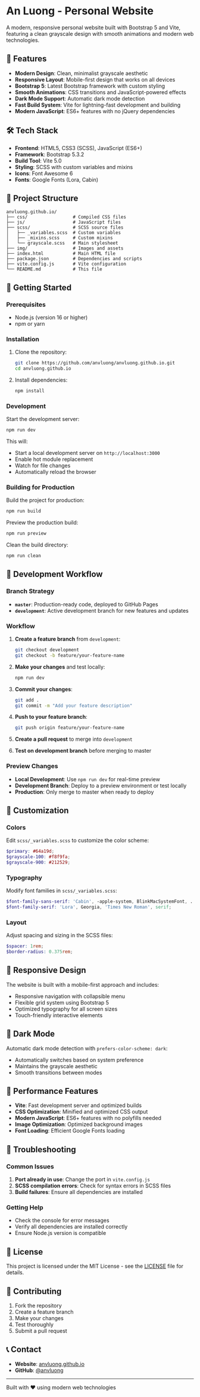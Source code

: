 # An Luong - Personal Website

A modern, responsive personal website built with Bootstrap 5 and Vite, featuring a clean grayscale design with smooth animations and modern web technologies.

## 🚀 Features

- **Modern Design**: Clean, minimalist grayscale aesthetic
- **Responsive Layout**: Mobile-first design that works on all devices
- **Bootstrap 5**: Latest Bootstrap framework with custom styling
- **Smooth Animations**: CSS transitions and JavaScript-powered effects
- **Dark Mode Support**: Automatic dark mode detection
- **Fast Build System**: Vite for lightning-fast development and building
- **Modern JavaScript**: ES6+ features with no jQuery dependencies

## 🛠️ Tech Stack

- **Frontend**: HTML5, CSS3 (SCSS), JavaScript (ES6+)
- **Framework**: Bootstrap 5.3.2
- **Build Tool**: Vite 5.0
- **Styling**: SCSS with custom variables and mixins
- **Icons**: Font Awesome 6
- **Fonts**: Google Fonts (Lora, Cabin)

## 📁 Project Structure

```
anvluong.github.io/
├── css/                 # Compiled CSS files
├── js/                  # JavaScript files
├── scss/                # SCSS source files
│   ├── _variables.scss  # Custom variables
│   ├── _mixins.scss     # Custom mixins
│   └── grayscale.scss   # Main stylesheet
├── img/                 # Images and assets
├── index.html           # Main HTML file
├── package.json         # Dependencies and scripts
├── vite.config.js       # Vite configuration
└── README.md            # This file
```

## 🚀 Getting Started

### Prerequisites

- Node.js (version 16 or higher)
- npm or yarn

### Installation

1. Clone the repository:
   ```bash
   git clone https://github.com/anvluong/anvluong.github.io.git
   cd anvluong.github.io
   ```

2. Install dependencies:
   ```bash
   npm install
   ```

### Development

Start the development server:
```bash
npm run dev
```

This will:
- Start a local development server on `http://localhost:3000`
- Enable hot module replacement
- Watch for file changes
- Automatically reload the browser

### Building for Production

Build the project for production:
```bash
npm run build
```

Preview the production build:
```bash
npm run preview
```

Clean the build directory:
```bash
npm run clean
```

## 🔄 Development Workflow

### Branch Strategy

- **`master`**: Production-ready code, deployed to GitHub Pages
- **`development`**: Active development branch for new features and updates

### Workflow

1. **Create a feature branch** from `development`:
   ```bash
   git checkout development
   git checkout -b feature/your-feature-name
   ```

2. **Make your changes** and test locally:
   ```bash
   npm run dev
   ```

3. **Commit your changes**:
   ```bash
   git add .
   git commit -m "Add your feature description"
   ```

4. **Push to your feature branch**:
   ```bash
   git push origin feature/your-feature-name
   ```

5. **Create a pull request** to merge into `development`

6. **Test on development branch** before merging to master

### Preview Changes

- **Local Development**: Use `npm run dev` for real-time preview
- **Development Branch**: Deploy to a preview environment or test locally
- **Production**: Only merge to master when ready to deploy

## 🎨 Customization

### Colors

Edit `scss/_variables.scss` to customize the color scheme:
```scss
$primary: #64a19d;
$grayscale-100: #f8f9fa;
$grayscale-900: #212529;
```

### Typography

Modify font families in `scss/_variables.scss`:
```scss
$font-family-sans-serif: 'Cabin', -apple-system, BlinkMacSystemFont, ...;
$font-family-serif: 'Lora', Georgia, 'Times New Roman', serif;
```

### Layout

Adjust spacing and sizing in the SCSS files:
```scss
$spacer: 1rem;
$border-radius: 0.375rem;
```

## 📱 Responsive Design

The website is built with a mobile-first approach and includes:

- Responsive navigation with collapsible menu
- Flexible grid system using Bootstrap 5
- Optimized typography for all screen sizes
- Touch-friendly interactive elements

## 🌙 Dark Mode

Automatic dark mode detection with `prefers-color-scheme: dark`:

- Automatically switches based on system preference
- Maintains the grayscale aesthetic
- Smooth transitions between modes

## 🚀 Performance Features

- **Vite**: Fast development server and optimized builds
- **CSS Optimization**: Minified and optimized CSS output
- **Modern JavaScript**: ES6+ features with no polyfills needed
- **Image Optimization**: Optimized background images
- **Font Loading**: Efficient Google Fonts loading

## 🔧 Troubleshooting

### Common Issues

1. **Port already in use**: Change the port in `vite.config.js`
2. **SCSS compilation errors**: Check for syntax errors in SCSS files
3. **Build failures**: Ensure all dependencies are installed

### Getting Help

- Check the console for error messages
- Verify all dependencies are installed correctly
- Ensure Node.js version is compatible

## 📄 License

This project is licensed under the MIT License - see the [LICENSE](LICENSE) file for details.

## 🤝 Contributing

1. Fork the repository
2. Create a feature branch
3. Make your changes
4. Test thoroughly
5. Submit a pull request

## 📞 Contact

- **Website**: [anvluong.github.io](https://anvluong.github.io)
- **GitHub**: [@anvluong](https://github.com/anvluong)

---

Built with ❤️ using modern web technologies
